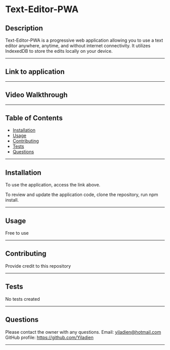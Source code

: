 # Text-Editor-PWA

## Description

Text-Editor-PWA is a progressive web application allowing you to use a text editor anywhere, anytime, and without internet connectivity. It utilizes IndexedDB to store the edits locally on your device.

---

## Link to application

---

## Video Walkthrough

---

## Table of Contents

- [Installation](#installation)
- [Usage](#usage)
- [Contributing](#contributing)
- [Tests](#tests)
- [Questions](#questions)

---

## Installation

To use the application, access the link above.

To review and update the application code, clone the repository, run npm install.

---

## Usage

Free to use

---

## Contributing

Provide credit to this repository

---

## Tests

No tests created

---

## Questions

Please contact the owner with any questions.
Email: yiladien@hotmail.com
GitHub profile: https://github.com/Yiladien

---
